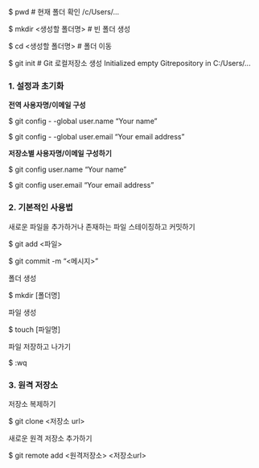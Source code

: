 $ pwd  # 현재 폴더 확인
/c/Users/...

$ mkdir <생성할 폴더명> # 빈 폴더 생성

$ cd <생성할 폴더명> # 폴더 이동

$ git init # Git 로컬저장소 생성
Initialized empty Gitrepository in
C:/Users/...



### 1. 설정과 초기화

**전역 사용자명/이메일 구성**

$ git config - -global user.name “Your name”

$ git config - -global user.email “Your email address”



**저장소별 사용자명/이메일 구성하기**

$ git config user.name “Your name”

$ git config user.email “Your email address”




### 2. 기본적인 사용법

새로운 파일을 추가하거나 존재하는 파일 스테이징하고 커밋하기

$ git add <파일>

$ git commit -m “<메시지>”

폴더 생성

$ mkdir [폴더명]

파일 생성

$ touch [파일명]

파일 저장하고 나가기

$ :wq



### 3. 원격 저장소

저장소 복제하기

$ git clone <저장소 url>

새로운 원격 저장소 추가하기

$ git remote add <원격저장소> <저장소url>
